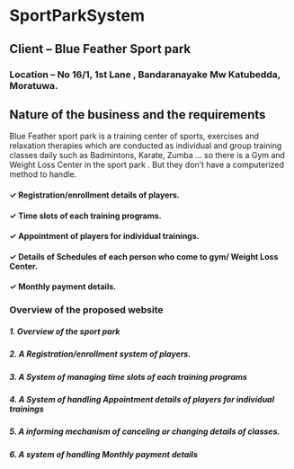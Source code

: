 ﻿# SportParkSystem
## Client – Blue Feather Sport park 
### Location – No 16/1, 1st Lane , Bandaranayake Mw Katubedda, Moratuwa. 

## Nature of the business and the requirements 
 
Blue Feather sport park is a training center of sports, exercises and relaxation therapies which are conducted as individual and group training classes daily such as Badmintons, Karate, Zumba … so there is a Gym and Weight Loss Center in the  sport park . But they don’t have a computerized method to handle. 

#### ✓ Registration/enrollment details of players. 
#### ✓ Time slots of each training programs.  
#### ✓ Appointment of players for individual trainings. 
#### ✓ Details of Schedules of each person who come to gym/ Weight Loss Center. 
#### ✓ Monthly payment details. 

### Overview of the proposed website 
 
##### 1. Overview of the sport park 
##### 2. A Registration/enrollment system of players. 
##### 3. A System of  managing  time slots of each training programs  
##### 4. A System of handling Appointment details of players for individual trainings 
##### 5. A informing mechanism of canceling or changing details of classes.  
##### 6. A system of handling Monthly payment details  
 
